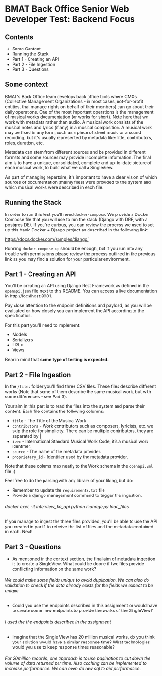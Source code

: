 BMAT Back Office Senior Web Developer Test: Backend Focus
=========================================================

## Contents

* Some Context
* Running the Stack
* Part 1 - Creating an API
* Part 2 - File Ingestion
* Part 3 - Questions

## Some context

BMAT's Back Office team develops back office tools where CMOs (Collective Management Organizations - in most cases, not-for-profit entities, that manage rights on behalf of their members) can go about their daily operations. One of the most important operations is the management of musical works documentation (or works for short). Note here that we work with metadata rather than audio. A musical work consists of the musical notes and lyrics (if any) in a musical composition. A musical work may be fixed in any form, such as
a piece of sheet music or a sound recording, but it's usually represented by metadata like: title, contributors, roles, duration, etc.

Metadata can stem from different sources and be provided in different formats and some sources may provide incomplete information. The final aim is to have a unique, consolidated, complete and up-to-date picture of each musical work, to build what we call a SingleView.

As part of managing repertoire, it's important to have a clear vision of which sources of documentation (mainly files) were provided to the system and which musical works were described in each file.

## Running the Stack

In order to run this test you'll need `docker-compose`. We provide a Docker Compose file that you will use to run the stack (Django with DRF, with a postgres DB). If you're curious, you can review the process we used to set up this basic Docker + Django project as described in the following link:

https://docs.docker.com/samples/django/

Running `docker-compose up` should be enough, but if you run into any trouble with permissions please review the process outlined in the previous link as you may find a solution for your particular environment.

## Part 1 - Creating an API

You'll be creating an API using Django Rest Framework as defined in the `openapi.json` file next to this README. You can access a live documentation in http://localhost:8001.

Pay close attention to the endpoint definitions and payload, as you will be evaluated on how closely you can implement the API according to the specification.

For this part you'll need to implement:
* Models
* Serializers
* URLs
* Views

Bear in mind that **some type of testing is expected.**

## Part 2 - File Ingestion

In the `/files` folder you'll find three CSV files. These files describe different works (Note that some of them describe the same musical work, but with some differences - see Part 3).

Your aim in this part is to read the files into the system and parse their content. Each file contains the following columns:

* `title` - The Title of the Musical Work
* `contributors` - Work contributors such as composers, lyricists, etc. we skip the role for simplicity. There can be multiple contributors, they are separated by |
* `iswc` - International Standard Musical Work Code, it’s a musical work identifier.
* `source` - The name of the metadata provider.
* `proprietary_id` - Identifier used by the metadata provider.

Note that these colums map neatly to the Work schema in the `openapi.yml` file ;)

Feel free to do the parsing with any library of your liking, but do:

* Remember to update the `requirements.txt` file
* Provide a django management command to trigger the ingestion.

###### docker exec -it interview_bo_api python manage.py load_files

If you manage to ingest the three files provided, you'll be able to use the API you created in part 1 to retreive the list of files and the metadata contained in each. Neat!

## Part 3 - Questions

* As mentioned in the context section, the final aim of metadata ingestion is to create a SingleView. What could be doone if two files provide conflicting information on the same work?

###### We could make some fields unique to avoid duplication. We can also do validation to check if the data already exists for the fields we expect to be unique

* Could you use the endpoints described in this assignment or would have to create some new endpoints to provide the works of the SingleView?

###### I used the the endpoints described in the assignment

* Imagine that the Single View has 20 million musical works, do you think your solution would have a similar response time? What technologies would you use to keep response times reasonable?

###### For 20million records, one approach is to use pagination to cut down the volume of data returned per time. Also caching can be implemented to increase performance. We can even do raw sql to aid performance.
